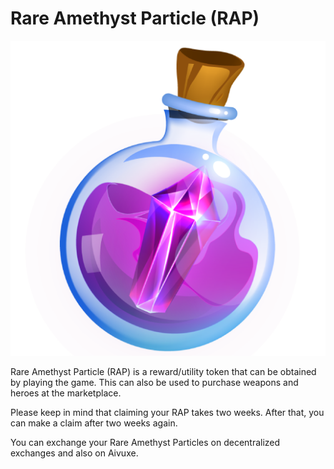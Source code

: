# Rare Amethyst Particle (RAP)

![](../../.gitbook/assets/rap-particle11111.png)

Rare Amethyst Particle (RAP) is a reward/utility token that can be obtained by playing the game. This can also be used to purchase weapons and heroes at the marketplace.

Please keep in mind that claiming your RAP takes two weeks. After that, you can make a claim after two weeks again.

You can exchange your Rare Amethyst Particles on decentralized exchanges and also on Aivuxe.
